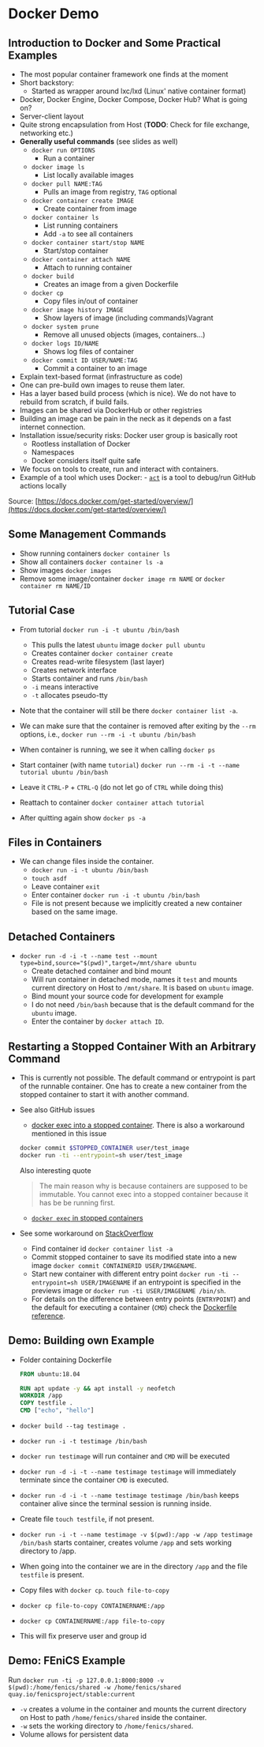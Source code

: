 # Docker Demo

## Introduction to Docker and Some Practical Examples

- The most popular container framework one finds at the moment
- Short backstory:
    - Started as wrapper around lxc/lxd (Linux' native container format)
- Docker, Docker Engine, Docker Compose, Docker Hub? What is going on?
- Server-client layout
- Quite strong encapsulation from Host (**TODO**: Check for file exchange, networking etc.)
- **Generally useful commands** (see slides as well)
    - `docker run OPTIONS`
        - Run a container
    - `docker image ls`
        - List locally available images
    - `docker pull NAME:TAG`
        - Pulls an image from registry, `TAG` optional
    - `docker container create IMAGE`
        - Create container from image
    - `docker container ls`
        - List running containers
        - Add `-a` to see all containers
    - `docker container start/stop NAME`
        - Start/stop container
    - `docker container attach NAME`
        - Attach to running container
    - `docker build`
        - Creates an image from a given Dockerfile
    - `docker cp`
        - Copy files in/out of container
    - `docker image history IMAGE`
        - Show layers of image (including commands)Vagrant
    - `docker system prune`
        - Remove all unused objects (images, containers...)
    - `docker logs ID/NAME`
        - Shows log files of container
    - `docker commit ID USER/NAME:TAG`
        - Commit a container to an image
- Explain text-based format (infrastructure as code)
- One can pre-build own images to reuse them later.
- Has a layer based build process (which is nice). We do not have to rebuild from scratch, if build fails.
- Images can be shared via DockerHub or other registries
- Building an image can be pain in the neck as it depends on a fast internet connection.
- Installation issue/security risks: Docker user group is basically root
    - Rootless installation of Docker
    - Namespaces
    - Docker considers itself quite safe
- We focus on tools to create, run and interact with containers.
- Example of a tool which uses Docker: - [`act`](https://github.com/nektos/act) is a tool to debug/run GitHub actions locally

Source: [https://docs.docker.com/get-started/overview/](https://docs.docker.com/get-started/overview/)

## Some Management Commands

- Show running containers `docker container ls`
- Show all containers `docker container ls -a`
- Show images `docker images`
- Remove some image/container `docker image rm NAME` or `docker container rm NAME/ID`

## Tutorial Case

- From tutorial `docker run -i -t ubuntu /bin/bash`
    - This pulls the latest `ubuntu` image `docker pull ubuntu`
    - Creates container `docker container create`
    - Creates read-write filesystem (last layer)
    - Creates network interface
    - Starts container and runs `/bin/bash`
    - `-i` means interactive
    - `-t` allocates pseudo-tty
- Note that the container will still be there `docker container list -a`.
- We can make sure that the container is removed after exiting by the `--rm` options, i.e., `docker run --rm -i -t ubuntu /bin/bash`

- When container is running, we see it when calling `docker ps`
- Start container (with name `tutorial`) `docker run --rm -i -t --name tutorial ubuntu /bin/bash`
- Leave it `CTRL-P` + `CTRL-Q` (do not let go of `CTRL` while doing this)
- Reattach to container `docker container attach tutorial`
- After quitting again show `docker ps -a`

## Files in Containers

- We can change files inside the container.
    - `docker run -i -t ubuntu /bin/bash`
    - `touch asdf`
    - Leave container `exit`
    - Enter container `docker run -i -t ubuntu /bin/bash`
    - File is not present because we implicitly created a new container based on the same image.

## Detached Containers

- `docker run -d -i -t --name test --mount type=bind,source="$(pwd)",target=/mnt/share ubuntu`
    - Create detached container and bind mount
    - Will run container in detached mode, names it `test` and mounts current directory on Host to `/mnt/share`. It is based on `ubuntu` image.
    - Bind mount your source code for development for example
    - I do not need `/bin/bash` because that is the default command for the `ubuntu` image.
    - Enter the container by `docker attach ID`.

## Restarting a Stopped Container With an Arbitrary Command

- This is currently not possible. The default command or entrypoint is part of the runnable container. One has to create a new container from the stopped container to start it with another command.
- See also GitHub issues
    - [docker exec into a stopped container](https://github.com/moby/moby/issues/18078). There is also a workaround mentioned in this issue

    ```bash
    docker commit $STOPPED_CONTAINER user/test_image
    docker run -ti --entrypoint=sh user/test_image
    ```

    Also interesting quote

    > The main reason why is because containers are supposed to be immutable. You cannot exec into a stopped container because it has be be running first.

    - [`docker exec` in stopped containers](https://github.com/moby/moby/issues/30361)
- See some workaround on [StackOverflow](https://stackoverflow.com/questions/32353055/how-to-start-a-stopped-docker-container-with-a-different-command)
    - Find container id `docker container list -a`
    - Commit stopped container to save its modified state into a new image `docker commit CONTAINERID USER/IMAGENAME`.
    - Start new container with different entry point `docker run -ti --entrypoint=sh USER/IMAGENAME` if an entrypoint is specified in the previews image or `docker run -ti USER/IMAGENAME /bin/sh`.
    - For details on the difference between entry points (`ENTRYPOINT`) and the default for executing a container (`CMD`) check the [Dockerfile reference](https://docs.docker.com/engine/reference/builder/).

## Demo: Building own Example

- Folder containing Dockerfile

    ```Dockerfile
    FROM ubuntu:18.04

    RUN apt update -y && apt install -y neofetch
    WORKDIR /app
    COPY testfile .
    CMD ["echo", "hello"]
    ```

- `docker build --tag testimage .`
- `docker run -i -t testimage /bin/bash`
- `docker run testimage` will run container and `CMD` will be executed
- `docker run -d -i -t --name testimage testimage` will immediately terminate since the container `CMD` is executed.
- `docker run -d -i -t --name testimage testimage /bin/bash` keeps container alive since the terminal session is running inside.
- Create file `touch testfile`, if not present.
- `docker run -i -t --name testimage -v $(pwd):/app -w /app testimage /bin/bash` starts container, creates volume `/app` and sets working directory to /app.
- When going into the container we are in the directory `/app` and the file `testfile` is present.
- Copy files with `docker cp`. `touch file-to-copy`
- `docker cp file-to-copy CONTAINERNAME:/app`
- `docker cp CONTAINERNAME:/app file-to-copy`
- This will fix preserve user and group id

## Demo: FEniCS Example

Run `docker run -ti -p 127.0.0.1:8000:8000 -v $(pwd):/home/fenics/shared -w /home/fenics/shared quay.io/fenicsproject/stable:current`

- `-v` creates a volume in the container and mounts the current directory on Host to path `/home/fenics/shared` inside the container.
- `-w` sets the working directory to `/home/fenics/shared`.
- Volume allows for persistent data
